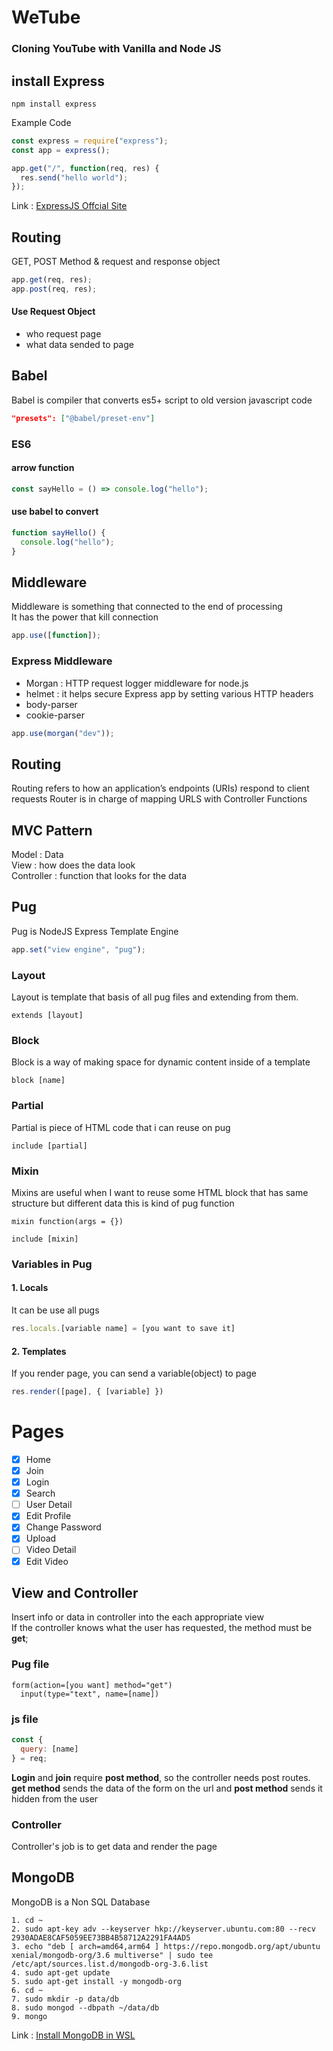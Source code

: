 # WeTube

### Cloning YouTube with Vanilla and Node JS

## install Express

```
npm install express
```

Example Code

```javascript
const express = require("express");
const app = express();

app.get("/", function(req, res) {
  res.send("hello world");
});
```

Link : [ExpressJS Offcial Site][expresslink]

[expresslink]: https://expressjs.com/ "To ExpressJS"

## Routing

GET, POST Method & request and response object

```javascript
app.get(req, res);
app.post(req, res);
```

#### Use Request Object

- who request page
- what data sended to page

## Babel

Babel is compiler that converts es5+ script to old version javascript code

```json
"presets": ["@babel/preset-env"]
```

### ES6

#### arrow function

```javascript
const sayHello = () => console.log("hello");
```

#### use babel to convert

```javascript
function sayHello() {
  console.log("hello");
}
```

## Middleware

Middleware is something that connected to the end of processing<br>
It has the power that kill connection

```javascript
app.use([function]);
```

### Express Middleware

- Morgan : HTTP request logger middleware for node.js
- helmet : it helps secure Express app by setting various HTTP headers
- body-parser
- cookie-parser

```javascript
app.use(morgan("dev"));
```

## Routing

Routing refers to how an application’s endpoints (URIs) respond to client requests
Router is in charge of mapping URLS with Controller Functions

## MVC Pattern

Model : Data <br>
View : how does the data look <br>
Controller : function that looks for the data

## Pug

Pug is NodeJS Express Template Engine

```javascript
app.set("view engine", "pug");
```

### Layout

Layout is template that basis of all pug files and extending from them.

```pug
extends [layout]
```

### Block

Block is a way of making space for dynamic content inside of a template

```pug
block [name]
```

### Partial

Partial is piece of HTML code that i can reuse on pug

```pug
include [partial]
```

### Mixin

Mixins are useful when I want to reuse some HTML block that has same structure but different data
this is kind of pug function

```pug
mixin function(args = {})

include [mixin]
```

### Variables in Pug

#### 1. Locals

It can be use all pugs

```javascript
res.locals.[variable name] = [you want to save it]
```

#### 2. Templates

If you render page, you can send a variable(object) to page

```javascript
res.render([page], { [variable] })
```

# Pages

- [x] Home
- [x] Join
- [x] Login
- [x] Search
- [ ] User Detail
- [x] Edit Profile
- [x] Change Password
- [x] Upload
- [ ] Video Detail
- [x] Edit Video

## View and Controller

Insert info or data in controller into the each appropriate view  
If the controller knows what the user has requested, the method must be **get**;

### Pug file

```pug
form(action=[you want] method="get")
  input(type="text", name=[name])
```

### js file

```javascript
const {
  query: [name]
} = req;
```

**Login** and **join** require **post method**, so the controller needs post routes.
**get method** sends the data of the form on the url and **post method** sends it hidden from the user

### Controller

Controller's job is to get data and render the page

## MongoDB

MongoDB is a Non SQL Database

```
1. cd ~
2. sudo apt-key adv --keyserver hkp://keyserver.ubuntu.com:80 --recv 2930ADAE8CAF5059EE73BB4B58712A2291FA4AD5
3. echo "deb [ arch=amd64,arm64 ] https://repo.mongodb.org/apt/ubuntu xenial/mongodb-org/3.6 multiverse" | sudo tee /etc/apt/sources.list.d/mongodb-org-3.6.list
4. sudo apt-get update
5. sudo apt-get install -y mongodb-org
6. cd ~
7. sudo mkdir -p data/db
8. sudo mongod --dbpath ~/data/db
9. mongo
```

Link : [Install MongoDB in WSL][mongodb]

[mongodb]: https://github.com/michaeltreat/Windows-Subsystem-For-Linux-Setup-Guide/blob/master/readmes/installs/MongoDB.md
